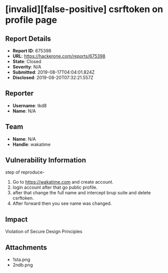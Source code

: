 # [invalid][false-positive] csrftoken on profile page

## Report Details
- **Report ID**: 675398
- **URL**: https://hackerone.com/reports/675398
- **State**: Closed
- **Severity**: N/A
- **Submitted**: 2019-08-17T04:04:01.824Z
- **Disclosed**: 2019-08-20T07:32:21.557Z

## Reporter
- **Username**: tkd8
- **Name**: N/A

## Team
- **Name**: N/A
- **Handle**: wakatime

## Vulnerability Information
step of reproduce-
1. Go to https://wakatime.com and create account.
2. login account after that go public profile.
3. after that change the full name and intercept brup suite and delete csrftoken.
4. After forward then you see name was changed.

## Impact

Violation of Secure Design Principles

## Attachments
- 1sta.png
- 2ndb.png
